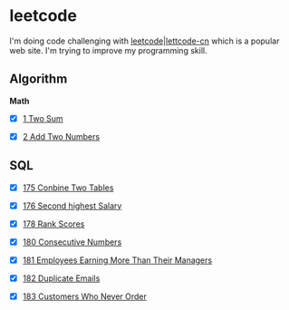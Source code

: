 # leetcode

I'm doing code challenging with [leetcode](https://leetcode.com/)|[lettcode-cn](https://leetcode-cn.com/) which is a popular web site. I'm trying to improve my programming skill. 



## Algorithm

**Math**

- [x] [1 Two Sum](algorithm/twosum)
- [x] [2 Add Two Numbers](algorithm/addtwonumbers)



## SQL

- [x] [175 Conbine Two Tables](sql/ConbineTwoTables)
- [x] [176 Second highest Salary](sql/SecondHighestSalary)
- [x] [178 Rank Scores](sql/RankScores)
- [x] [180 Consecutive Numbers](sql/ConsecutiveNumbers)
- [x] [181 Employees Earning More Than Their Managers](sql/EmployeeEaringMoreThanTheirManagers)
- [x] [182 Duplicate Emails](sql/DuplicateEmails)
- [x] [183 Customers Who Never Order](sql/CustomerWhoNeverOrder)

